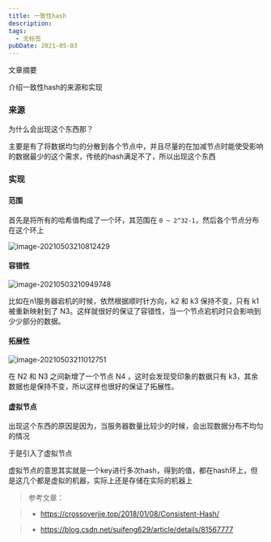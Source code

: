 ```yaml
---
title: 一致性hash
description: 
tags:
  - 无标签
pubDate: 2021-05-03
---
```



文章摘要



介绍一致性hash的来源和实现



<!-- more -->



### 来源



为什么会出现这个东西那？



主要是有了将数据均匀的分散到各个节点中，并且尽量的在加减节点时能使受影响的数据最少的这个需求，传统的hash满足不了，所以出现这个东西



### 实现



#### 范围



首先是将所有的哈希值构成了一个环，其范围在 `0 ~ 2^32-1`，然后各个节点分布在这个环上



![image-20210503210812429](https://gitee.com/flow_disaster/blog-map-bed/raw/master/img/image-20210503210812429.png)



#### 容错性



![image-20210503210949748](https://gitee.com/flow_disaster/blog-map-bed/raw/master/img/image-20210503210949748.png)



比如在n1服务器宕机的时候，依然根据顺时针方向，k2 和 k3 保持不变，只有 k1 被重新映射到了 N3。这样就很好的保证了容错性，当一个节点宕机时只会影响到少少部分的数据。



#### 拓展性



![image-20210503211012751](https://gitee.com/flow_disaster/blog-map-bed/raw/master/img/image-20210503211012751.png)



在 N2 和 N3 之间新增了一个节点 N4 ，这时会发现受印象的数据只有 k3，其余数据也是保持不变，所以这样也很好的保证了拓展性。



#### 虚拟节点



出现这个东西的原因是因为，当服务器数量比较少的时候，会出现数据分布不均匀的情况



于是引入了虚拟节点



虚拟节点的意思其实就是一个key进行多次hash，得到的值，都在hash环上，但是这几个都是虚拟的机器，实际上还是存储在实际的机器上



> 参考文章：

>

> - https://crossoverjie.top/2018/01/08/Consistent-Hash/

> - https://blog.csdn.net/suifeng629/article/details/81567777